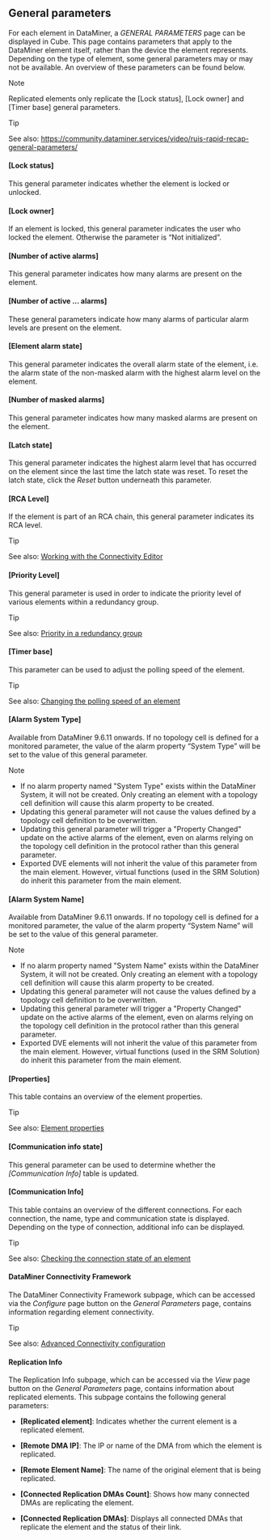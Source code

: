 ## General parameters

For each element in DataMiner, a *GENERAL PARAMETERS* page can be displayed in Cube. This page contains parameters that apply to the DataMiner element itself, rather than the device the element represents. Depending on the type of element, some general parameters may or may not be available. An overview of these parameters can be found below.

> [!NOTE]
> Replicated elements only replicate the \[Lock status\], \[Lock owner\] and \[Timer base\] general parameters.

> [!TIP]
> See also:
> <https://community.dataminer.services/video/ruis-rapid-recap-general-parameters/>

#### \[Lock status\]

This general parameter indicates whether the element is locked or unlocked.

#### \[Lock owner\]

If an element is locked, this general parameter indicates the user who locked the element. Otherwise the parameter is “Not initialized”.

#### \[Number of active alarms\]

This general parameter indicates how many alarms are present on the element.

#### \[Number of active ... alarms\]

These general parameters indicate how many alarms of particular alarm levels are present on the element.

#### \[Element alarm state\]

This general parameter indicates the overall alarm state of the element, i.e. the alarm state of the non-masked alarm with the highest alarm level on the element.

#### \[Number of masked alarms\]

This general parameter indicates how many masked alarms are present on the element.

#### \[Latch state\]

This general parameter indicates the highest alarm level that has occurred on the element since the last time the latch state was reset. To reset the latch state, click the *Reset* button underneath this parameter.

#### \[RCA Level\]

If the element is part of an RCA chain, this general parameter indicates its RCA level.

> [!TIP]
> See also:
> [Working with the Connectivity Editor](../../part_4/correlation/Working_with_the_Connectivity_Editor.md)

#### \[Priority Level\]

This general parameter is used in order to indicate the priority level of various elements within a redundancy group.

> [!TIP]
> See also:
> [Priority in a redundancy group](../RedundancyGroups/About_redundancy_groups.md#priority-in-a-redundancy-group)

#### \[Timer base\]

This parameter can be used to adjust the polling speed of the element.

> [!TIP]
> See also:
> [Changing the polling speed of an element](../elements/Changing_the_polling_speed_of_an_element.md)

#### \[Alarm System Type\]

Available from DataMiner 9.6.11 onwards. If no topology cell is defined for a monitored parameter, the value of the alarm property “System Type” will be set to the value of this general parameter.

> [!NOTE]
> - If no alarm property named "System Type" exists within the DataMiner System, it will not be created. Only creating an element with a topology cell definition will cause this alarm property to be created.
> - Updating this general parameter will not cause the values defined by a topology cell definition to be overwritten.
> - Updating this general parameter will trigger a "Property Changed" update on the active alarms of the element, even on alarms relying on the topology cell definition in the protocol rather than this general parameter.
> - Exported DVE elements will not inherit the value of this parameter from the main element. However, virtual functions (used in the SRM Solution) do inherit this parameter from the main element.

#### \[Alarm System Name\]

Available from DataMiner 9.6.11 onwards. If no topology cell is defined for a monitored parameter, the value of the alarm property “System Name” will be set to the value of this general parameter.

> [!NOTE]
> - If no alarm property named "System Name" exists within the DataMiner System, it will not be created. Only creating an element with a topology cell definition will cause this alarm property to be created.
> - Updating this general parameter will not cause the values defined by a topology cell definition to be overwritten.
> - Updating this general parameter will trigger a "Property Changed" update on the active alarms of the element, even on alarms relying on the topology cell definition in the protocol rather than this general parameter.
> - Exported DVE elements will not inherit the value of this parameter from the main element. However, virtual functions (used in the SRM Solution) do inherit this parameter from the main element.

#### \[Properties\]

This table contains an overview of the element properties.

> [!TIP]
> See also:
> [Element properties](../elements/Element_properties.md)

#### \[Communication info state\]

This general parameter can be used to determine whether the *\[Communication Info\]* table is updated.

#### \[Communication Info\]

This table contains an overview of the different connections. For each connection, the name, type and communication state is displayed. Depending on the type of connection, additional info can be displayed.

> [!TIP]
> See also:
> [Checking the connection state of an element](../elements/Checking_the_connection_state_of_an_element.md)

#### DataMiner Connectivity Framework

The DataMiner Connectivity Framework subpage, which can be accessed via the *Configure* page button on the *General Parameters* page, contains information regarding element connectivity.

> [!TIP]
> See also:
> [Advanced Connectivity configuration](../../part_3/DCF/Advanced_Connectivity_configuration.md)

#### Replication Info

The Replication Info subpage, which can be accessed via the *View* page button on the *General Parameters* page, contains information about replicated elements. This subpage contains the following general parameters:

- **\[Replicated element\]**: Indicates whether the current element is a replicated element.

- **\[Remote DMA IP\]**: The IP or name of the DMA from which the element is replicated.

- **\[Remote Element Name\]**: The name of the original element that is being replicated.

- **\[Connected Replication DMAs Count\]**: Shows how many connected DMAs are replicating the element.

- **\[Connected Replication DMAs\]**: Displays all connected DMAs that replicate the element and the status of their link.
